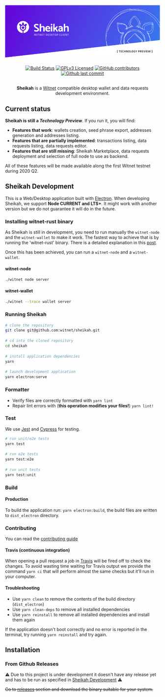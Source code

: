<div align="center">
    <h1><img src="https://raw.githubusercontent.com/witnet/sheikah/master/.github/header.png" alt="Sheikah"/></a></h1>
    <a href="https://travis-ci.com/witnet/sheikah"><img src="https://travis-ci.com/witnet/sheikah.svg?branch=master" alt="Build Status" /></a>
    <a href="https://github.com/witnet/sheikah/blob/master/LICENSE"><img src="https://img.shields.io/github/license/witnet/sheikah.svg" alt="GPLv3 Licensed" /></a>
    <a href="https://github.com/witnet/sheikah/graphs/contributors"><img src="https://img.shields.io/github/contributors/witnet/sheikah.svg" alt="GitHub contributors" /></a>
    <a href="https://github.com/witnet/sheikah/commits/dev"><img src="https://img.shields.io/github/last-commit/witnet/sheikah.svg" alt="Github last commit" /></a>
    <br /><br />
    <p><strong>Sheikah</strong> is a <a href="https://witnet.io/">Witnet</a> compatible desktop wallet and data requests development environment.</p>
</div>

## Current status

**Sheikah is still a _Technology Preview_**. If you run it, you will find:

- **Features that work**: wallets creation, seed phrase export, addresses generation and addresses listing.
- **Features that are partially implemented**: transactions listing, data requests listing, data requests editor.
- **Features that are still missing**: Sheikah Marketplace, data requests deployment and selection of full node to use as backend.

All of these features will be made available along the first Witnet testnet during 2020 Q2.

## Sheikah Development

This is a Web/Desktop application built with [Electron](https://electronjs.org/). When developing Sheikah, we support **Node CURRENT and LTS+**. It might work with another version but we do not guarantee it will do in the future.

### Installing witnet-rust binary

As Sheikah is still in development, you need to run manually the `witnet-node` and the `witnet-wallet` to make it work. The fastest way to achieve that is by running the 'witnet-rust' binary. There is a detailed explanation in this [post](https://medium.com/witnet/how-to-run-a-full-node-on-the-witnet-testnet-911986b8add3).

Once this has been achieved, you can run a `witnet-node` and a `witnet-wallet`.

#### witnet-node

```bash
./witnet node server
```

#### witnet-wallet

```bash
./witnet --trace wallet server
```

### Running Sheikah

```bash
# clone the repository
git clone git@github.com:witnet/sheikah.git

# cd into the cloned repository
cd sheikah

# install application dependencies
yarn

# launch development application
yarn electron:serve
```

### Formatter

- Verify files are correctly formatted with `yarn lint`
- Repair lint errors with (**this operation modifies your files!**) `yarn lint!`

### Test

We use [Jest](https://facebook.github.io/jest/) and [Cypress](https://www.cypress.io/) for testing.

```bash
# run unit/e2e tests
yarn test

# run e2e tests
yarn test:e2e

# run unit tests
yarn test:unit
```

### Build

#### Production

To build the application run: `yarn electron:build`, the build files are written to `dist_electron` directory.

### Contributing

You can read the [contributing guide](https://github.com/witnet/sheikah/blob/master/.github/CONTRIBUTING.md)

#### Travis (continuous integration)

When opening a pull request a job in [Travis](https://travis-ci.com/) will be fired off to check the changes. To avoid wasting time waiting for Travis output we provide the command `yarn ci` that will perform almost the same checks but it'll run in your computer.

#### Troubleshooting

- Use `yarn clean` to remove the contents of the build directory (`dist_electron`)
- Use `yarn clean-deps` to remove all installed dependencies
- Use `yarn reinstall` to remove all installed dependencies and install them again

If the application doesn't boot correctly and no error is reported in the terminal, try running `yarn reinstall` and try again.

## Installation

### From Github Releases

⚠️ Due to this project is under development it doesn't have any release yet and has to be run as specified in [Sheikah Development](#Sheikah-development) ⚠️

~~Go to [releases](https://github.com/witnet/sheikah/releases) section and download the binary suitable for your system.~~

